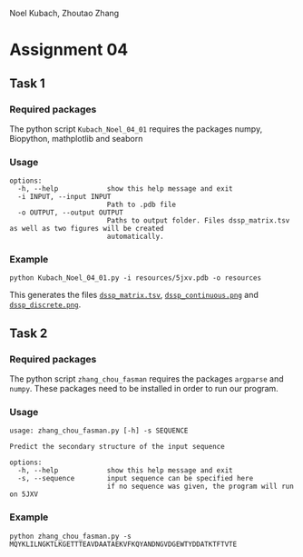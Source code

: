 Noel Kubach, Zhoutao Zhang

# Assignment 04

## Task 1
### Required packages
The python script `Kubach_Noel_04_01` requires the packages
numpy, Biopython, mathplotlib and seaborn

### Usage
```
options:
  -h, --help            show this help message and exit
  -i INPUT, --input INPUT
                        Path to .pdb file
  -o OUTPUT, --output OUTPUT
                        Paths to output folder. Files dssp_matrix.tsv as well as two figures will be created
                        automatically.
```

### Example
```shell
python Kubach_Noel_04_01.py -i resources/5jxv.pdb -o resources
```
This generates the files [`dssp_matrix.tsv`](resources/dssp_matrix.tsv),
[`dssp_continuous.png`](resources/dssp_continuous.png) and
[`dssp_discrete.png`](resources/dssp_discrete.png).

## Task 2

### Required packages
The python script `zhang_chou_fasman` requires the packages `argparse` and `numpy`.
These packages need to be installed in order to run our program.

### Usage
```
usage: zhang_chou_fasman.py [-h] -s SEQUENCE

Predict the secondary structure of the input sequence

options:
  -h, --help            show this help message and exit
  -s, --sequence        input sequence can be specified here
                        if no sequence was given, the program will run on 5JXV
```
### Example
```shell
python zhang_chou_fasman.py -s MQYKLILNGKTLKGETTTEAVDAATAEKVFKQYANDNGVDGEWTYDDATKTFTVTE
```
